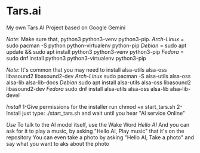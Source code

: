 # Tars.ai
My own Tars AI Project based on Google Gemini

*Note*: Make sure that, python3 python3-venv python3-pip.
*Arch-Linux* = sudo pacman -S python python-virtualenv python-pip
*Debian* = sudo apt update && sudo apt install python3 python3-venv python3-pip
*Fedora* = sudo dnf install python3 python3-virtualenv python3-pip

*Note*: It's common that you may need to install alsa-utils alsa-oss libasound2 libasound2-dev
*Arch-Linux*
sudo pacman -S alsa-utils alsa-oss alsa-lib alsa-lib-docs
*Debian*
sudo apt install alsa-utils alsa-oss libasound2 libasound2-dev
*Fedora*
sudo dnf install alsa-utils alsa-oss alsa-lib alsa-lib-devel

*Install*
1-Give permissions for the installer run chmod +x start_tars.sh
2-Install just type: ./start_tars.sh and wait until you hear "AI service Online"

*Use*
To talk to the AI model itself, use the Wake Word *Hello AI*
And you can ask for it to play a music, by asking "Hello AI, Play music" that it's on the repository 
You can even take a photo by asking "Hello AI, Take a photo" and say what you want to aks about the photo
